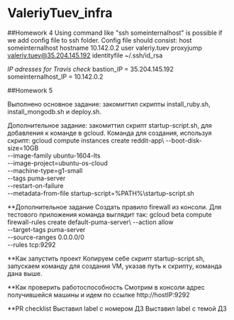 # ValeriyTuev_infra
##Homework 4
Using command like "ssh someinternalhost" is possible if we add config file to ssh folder. Config file should consist:
host someinternalhost
	hostname 10.142.0.2
	user valeriy.tuev
	proxyjump valeriy.tuev@35.204.145.192
	identityfile ~/.ssh/id_rsa

*IP adresses for Travis check*
bastion_IP = 35.204.145.192
someinternalhost_IP = 10.142.0.2


##Homework 5

Выполнено основное задание: закомиттил скрипты install_ruby.sh, 
install_mongodb.sh и deploy.sh. 

Дополнительное задание: закомиттил скрипт startup-script.sh, для 
добавления к команде в gcloud. Команда для создания, используя скрипт:
gcloud compute instances create reddit-app\ 
--boot-disk-size=10GB \
--image-family ubuntu-1604-lts \
--image-project=ubuntu-os-cloud \
--machine-type=g1-small \
--tags puma-server \
--restart-on-failure \
--metadata-from-file startup-script=%PATH%\startup-script.sh


**Дополнительное задание
Создать правило firewall из консоли. Для тестового приложения команда 
выглядит так:
gcloud beta compute firewall-rules create default-puma-server\ 
--action allow \
--target-tags puma-server \
--source-ranges 0.0.0.0/0 \
--rules tcp:9292

**Как запустить проект
Копируем себе скрипт startup-script.sh, запускаем команду для создания 
VM, указав путь к скрипту, команда дана выше.

**Как проверить работоспособность
Смотрим в консоли адрес получившейся машины и идем по ссылке 
http://hostIP:9292

**PR checklist
Выставил label с номером ДЗ
Выставил label c темой ДЗ
